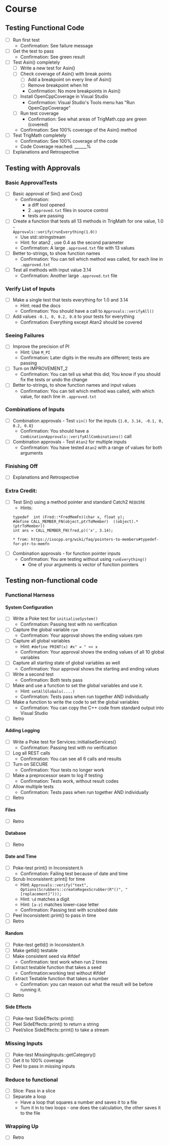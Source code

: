 # Course

## Testing Functional Code

* [ ] Run first test
    * Confirmation: See failure message
* [ ] Get the test to pass
    * Confirmation: See green result
* [ ] Test Asin() completely
    * [ ] Write a new test for Asin()
    * [ ] Check coverage of Asin() with break points
        * [ ] Add a breakpoint on every line of Asin()
        * [ ] Remove breakpoint when hit
        * Confirmation: No more breakpoints in Asin()
    * [ ] Install OpenCppCoverage in Visual Studio
        * Confirmation: Visual Studio's Tools menu has "Run OpenCppCoverage"
    * [ ] Run test coverage
        * Confirmation: See what areas of TrigMath.cpp are green (covered)
    * Confirmation: See 100% coverage of the Asin() method
* [ ] Test TrigMath completely
    * Confirmation: See 100% coverage of the code
    * Code Coverage reached: ______%
* [ ] Explanations and Retrospective

## Testing with Approvals
### Basic ApprovalTests
* [ ] Basic approval of Sin() and Cos()
    * Confirmation:
        * a diff tool opened
        * 2 `.approved.txt` files in source control
        * tests are passing
* [ ] Create a function that tests all 13 methods in TrigMath for one value, 1.0 -    
  `Approvals::verify(runEverything(1.0))`
  * Use std::stringstream
  * Hint: for atan2 , use 0.4 as the second parameter
  * Confirmation: A large `.approved.txt` file with 13 values
* [ ] Better to-strings, to show function names
    * Confirmation: You can tell which method was called, for each line in `.approved.txt`
* [ ] Test all methods with input value 3.14
    * Confirmation: Another large `.approved.txt` file
### Verify List of Inputs
* [ ] Make a single test that tests everything for 1.0 and 3.14
    * Hint: read the docs
    * Confirmation: You should have a call to  `Approvals::verifyAll()`
* [ ] Add values `-0.1, 0, 0.2, 0.8` to your tests for everything
    * Confirmation: Everything except Atan2 should be covered
### Seeing Failures
* [ ] Improve the precision of PI
    * Hint: Use `M_PI`
    * Confirmation: Later digits in the results are different; tests are passing 
* [ ] Turn on IMPROVEMENT_2
    * Confirmation: You can tell us what this did; You know if you should fix the tests or undo the change 
* [ ] Better to-strings, to show function names and input values
    * Confirmation: You can tell which method was called, with which value, for each line in `.approved.txt`
### Combinations of Inputs
* [ ] Combination approvals - Test `sin()` for the inputs `{1.0, 3.14, -0.1, 0, 0.2, 0.8}`
    * Confirmation: You should have a `CombinationApprovals::verifyAllCombinations()` call
* [ ] Combination approvals - Test `Atan2` for multiple inputs
    * Confirmation: You have tested `Atan2` with a range of values for both arguments

### Finishing Off
* [ ] Explanations and Retrospective

### Extra Credit:

* [ ] Test Sin() using a method pointer and standard Catch2 `REQUIRE`
    * Hints:
    ```
    typedef  int (Fred::*FredMemFn)(char x, float y);
    #define CALL_MEMBER_FN(object,ptrToMember)  ((object).*(ptrToMember))
    int ans = CALL_MEMBER_FN(fred,p)('x', 3.14);
    ```
      * from: https://isocpp.org/wiki/faq/pointers-to-members#typedef-for-ptr-to-memfn
* [ ] Combination approvals - for function pointer inputs
    * Confirmation: You are testing without using `runEverything()`
        * One of your arguments is vector of function pointers

## Testing non-functional code

### Functional Harness

#### System Configuration

* [ ] Write a Poke test for `initialiseSystem()`
    * Confirmation: Passing test with no verification
* [ ] Capture the global variable `rpm`
    * Confirmation: Your approval shows the ending values rpm
* [ ] Capture all global variables 
    * Hint: `#define PRINT(x) #x" = " << x`
    * Confirmation: Your approval shows the ending values of all 10 global variables
* [ ] Capture all starting state of global variables as well
    * Confirmation: Your approval shows the starting and ending values
* [ ] Write a second test
    * Confirmation: Both tests pass
* [ ] Make and use a function to set the global variables and use it.
    * Hint: `setAllGlobals(....)`
    * Confirmation: Tests pass when run together AND individually
* [ ] Make a function to write the code to set the global variables
    * Confirmation: You can copy the C++ code from standard output into Visual Studio
* [ ] Retro

#### Adding Logging

* [ ] Write a Poke test for Services::initialiseServices()
    * Confirmation: Passing test with no verification
* [ ] Log all REST calls
    * Confirmation: You can see all 6 calls and results
* [ ] Turn on SECURE
    * Confirmation: Your tests no longer work
* [ ] Make a preprocessor seam to log if testing
    * Confirmation: Tests work, without result codes
* [ ] Allow multiple tests
    * Confirmation: Tests pass when run together AND individually
* [ ] Retro

#### Files

* [ ] Retro

#### Database

* [ ] Retro

#### Date and Time

* [ ] Poke-test print() in Inconsistent.h
    * Confirmation: Failing test because of date and time
* [ ] Scrub Inconsistent::print() for time
    * Hint: `Approvals::verify("text", Options(Scrubbers::createRegexScrubber(R"()", "[replacement]")));`
    * Hint: `\d` matches a digit
    * Hint: `[a-z]` matches lower-case letter
    * Confirmation: Passing test with scrubbed date
* [ ] Peel Inconsistent::print() to pass in time
* [ ] Retro

#### Random

* [ ] Poke-test getId() in Inconsistent.h
* [ ] Make getId() testable
* [ ] Make consistent seed via #ifdef
    * Confirmation: test work when run 2 times 
* [ ] Extract testable function that takes a seed
    * Confirmation:working test without #ifdef
* [ ] Extract Testable function that takes a number
    * Confirmation: you can reason out what the result will be before running it.
* [ ] Retro

#### Side Effects

* [ ] Poke-test SideEffects::print()
* [ ] Peel SideEffects::print() to return a string
* [ ] Peel/slice SideEffects::print() to take a stream

### Missing Inputs

* [ ] Poke-test MissingInputs::getCategory()
* [ ] Get it to 100% coverage
* [ ] Peel to pass in missing inputs 

### Reduce to functional

* [ ] Slice: Pass in a slice
* [ ] Separate a loop
    * Have a loop that squares a number and saves it to a file
    * Turn it in to two loops - one does the calculation, the other saves it to the file

### Wrapping Up

* [ ] Retro
